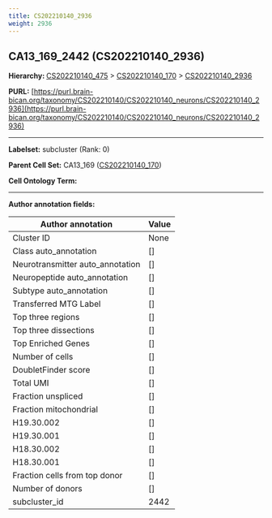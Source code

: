 ```yaml
---
title: CS202210140_2936
weight: 2936
---
```

## CA13_169_2442 (CS202210140_2936)
<b>Hierarchy: </b>
[CS202210140_475](../CS202210140_475) >
[CS202210140_170](../CS202210140_170) >
[CS202210140_2936](../CS202210140_2936)

**PURL:** [https://purl.brain-bican.org/taxonomy/CS202210140/CS202210140_neurons/CS202210140_2936](https://purl.brain-bican.org/taxonomy/CS202210140/CS202210140_neurons/CS202210140_2936)

---


**Labelset:** subcluster (Rank: 0)

**Parent Cell Set:** CA13_169 ([CS202210140_170](../CS202210140_170))



**Cell Ontology Term:** 

[MARKER GENES.]: #


---

[TRANSFERRED ANNOTATIONS.]: #


[AUTHOR ANNOTATION FIELDS.]: #


**Author annotation fields:**

| Author annotation | Value |
|-------------------|-------|
|Cluster ID|None|
|Class auto_annotation|[]|
|Neurotransmitter auto_annotation|[]|
|Neuropeptide auto_annotation|[]|
|Subtype auto_annotation|[]|
|Transferred MTG Label|[]|
|Top three regions|[]|
|Top three dissections|[]|
|Top Enriched Genes|[]|
|Number of cells|[]|
|DoubletFinder score|[]|
|Total UMI|[]|
|Fraction unspliced|[]|
|Fraction mitochondrial|[]|
|H19.30.002|[]|
|H19.30.001|[]|
|H18.30.002|[]|
|H18.30.001|[]|
|Fraction cells from top donor|[]|
|Number of donors|[]|
|subcluster_id|2442|
